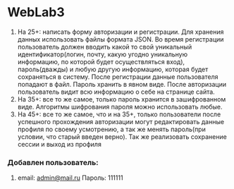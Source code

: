 # WebLab3

1. На 25+: написать форму авторизации и регистрации. Для хранения данных использовать файлы формата JSON. Во время регистрации пользователь должен вводить какой то свой уникальный идентификатор(логин, почту, какую угодно уникальную информацию, по которой будет осуществляться вход), пароль(дважды) и любую другую информацию, которая будет сохраняться в систему. После регистрации данные пользователя попадают в файл. Пароль хранить в явном виде. После авторизации пользователь видит всю информацию о себе на странице сайта.
2. На 35+: все то же самое, только пароль хранится в зашифрованном виде. Алгоритмы шифрования пароля можно использовать любые.
3. На 45+: все то же самое, что и на 35+, только пользователи после успешного прохождения авторизации могут редактировать данные профиля по своему усмотрению, а так же менять пароль(при условии, что старый введен верно). Так же реализовать сохранение сессии и выход из профиля

### Добавлен пользователь: 
1. email: admin@mail.ru Пароль: 111111